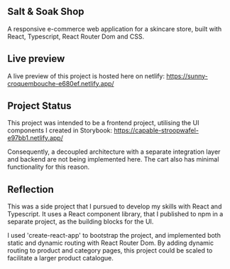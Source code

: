 ## Salt & Soak Shop

A responsive e-commerce web application for a skincare store, built with React, Typescript, React Router Dom and CSS.

## Live preview

A live preview of this project is hosted here on netlify: https://sunny-croquembouche-e680ef.netlify.app/

## Project Status

This project was intended to be a frontend project, utilising the UI components I created in Storybook: https://capable-stroopwafel-e97bb1.netlify.app/

Consequently, a decoupled architecture with a separate integration layer and backend are not being implemented here. The cart also has minimal functionality for this reason.

## Reflection

This was a side project that I pursued to develop my skills with React and Typescript. It uses a React component library, that I published to npm in a separate project, as the building blocks for the UI.

I used 'create-react-app' to bootstrap the project, and implemented both static and dynamic routing with React Router Dom. By adding dynamic routing to product and category pages, this project could be scaled to facilitate a larger product catalogue.
